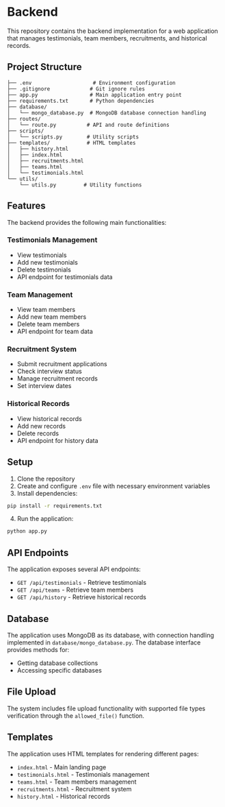 # Backend

This repository contains the backend implementation for a web application that manages testimonials, team members, recruitments, and historical records.

## Project Structure

```
├── .env                    # Environment configuration
├── .gitignore             # Git ignore rules
├── app.py                 # Main application entry point
├── requirements.txt       # Python dependencies
├── database/
│   └── mongo_database.py  # MongoDB database connection handling
├── routes/
│   └── route.py          # API and route definitions
├── scripts/
│   └── scripts.py        # Utility scripts
├── templates/            # HTML templates
│   ├── history.html
│   ├── index.html
│   ├── recruitments.html
│   ├── teams.html
│   └── testimonials.html
└── utils/
    └── utils.py         # Utility functions
```

## Features

The backend provides the following main functionalities:

### Testimonials Management
- View testimonials
- Add new testimonials
- Delete testimonials
- API endpoint for testimonials data

### Team Management
- View team members
- Add new team members
- Delete team members
- API endpoint for team data

### Recruitment System
- Submit recruitment applications
- Check interview status
- Manage recruitment records
- Set interview dates

### Historical Records
- View historical records
- Add new records
- Delete records
- API endpoint for history data

## Setup

1. Clone the repository
2. Create and configure `.env` file with necessary environment variables
3. Install dependencies:
```bash
pip install -r requirements.txt
```
4. Run the application:
```bash
python app.py
```

## API Endpoints

The application exposes several API endpoints:

- `GET /api/testimonials` - Retrieve testimonials
- `GET /api/teams` - Retrieve team members
- `GET /api/history` - Retrieve historical records

## Database

The application uses MongoDB as its database, with connection handling implemented in `database/mongo_database.py`. The database interface provides methods for:
- Getting database collections
- Accessing specific databases

## File Upload

The system includes file upload functionality with supported file types verification through the `allowed_file()` function.

## Templates

The application uses HTML templates for rendering different pages:
- `index.html` - Main landing page
- `testimonials.html` - Testimonials management
- `teams.html` - Team members management
- `recruitments.html` - Recruitment system
- `history.html` - Historical records
